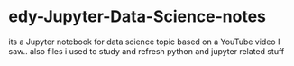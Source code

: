 # edy-Jupyter-Data-Science-notes
its a Jupyter notebook for data science topic based on a YouTube video I saw..
also files i used to study and refresh python and jupyter related stuff
